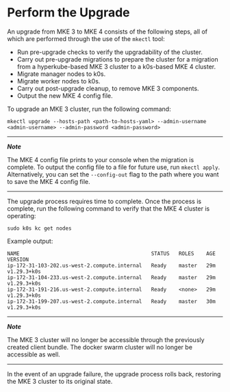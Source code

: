 # Perform the Upgrade

An upgrade from MKE 3 to MKE 4 consists of the following steps, all of which
are performed through the use of the `mkectl` tool:

- Run pre-upgrade checks to verify the upgradability of the cluster.
- Carry out pre-upgrade migrations to prepare the cluster for a migration from
  a hyperkube-based MKE 3 cluster to a k0s-based MKE 4 cluster.
- Migrate manager nodes to k0s.
- Migrate worker nodes to k0s.
- Carry out post-upgrade cleanup, to remove MKE 3 components.
- Output the new MKE 4 config file.

To upgrade an MKE 3 cluster, run the following command:

```shell
mkectl upgrade --hosts-path <path-to-hosts-yaml> --admin-username <admin-username> --admin-password <admin-password>
```

---
***Note***

The MKE 4 config file prints to your console when the migration is complete. To
output the config file to a file for future use, run `mkectl apply`.
Alternatively, you can set the `--config-out` flag to the path where you want
to save the MKE 4 config file.

---

The upgrade process requires time to complete. Once the process is complete,
run the following command to verify that the MKE 4 cluster is operating:

```shell
sudo k0s kc get nodes
```
Example output:

```shell
NAME                                           STATUS   ROLES    AGE   VERSION
ip-172-31-103-202.us-west-2.compute.internal   Ready    master   29m   v1.29.3+k0s
ip-172-31-104-233.us-west-2.compute.internal   Ready    master   29m   v1.29.3+k0s
ip-172-31-191-216.us-west-2.compute.internal   Ready    <none>   29m   v1.29.3+k0s
ip-172-31-199-207.us-west-2.compute.internal   Ready    master   30m   v1.29.3+k0s
```

---
***Note***

The MKE 3 cluster will no longer be accessible through the previously created
client bundle. The docker swarm cluster will no longer be accessible as well.

---

In the event of an upgrade failure, the upgrade process rolls back,
restoring the MKE 3 cluster to its original state.